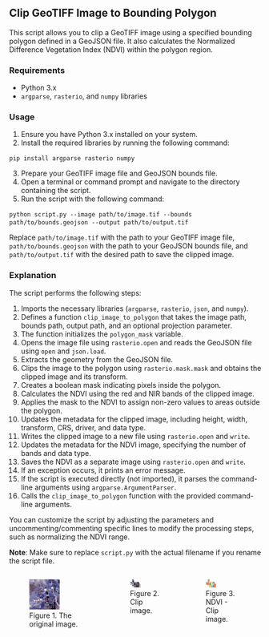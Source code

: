 ## Clip GeoTIFF Image to Bounding Polygon
This script allows you to clip a GeoTIFF image using a specified bounding polygon defined in a GeoJSON file. It also calculates the Normalized Difference Vegetation Index (NDVI) within the polygon region.


### Requirements

- Python 3.x
- `argparse`, `rasterio`, and `numpy` libraries

### Usage

1. Ensure you have Python 3.x installed on your system.
2. Install the required libraries by running the following command:

```shell
pip install argparse rasterio numpy
```

3. Prepare your GeoTIFF image file and GeoJSON bounds file.
4. Open a terminal or command prompt and navigate to the directory containing the script.
5. Run the script with the following command:

```shell
python script.py --image path/to/image.tif --bounds path/to/bounds.geojson --output path/to/output.tif
```

Replace `path/to/image.tif` with the path to your GeoTIFF image file, `path/to/bounds.geojson` with the path to your GeoJSON bounds file, and `path/to/output.tif` with the desired path to save the clipped image.

### Explanation

The script performs the following steps:

1. Imports the necessary libraries (`argparse`, `rasterio`, `json`, and `numpy`).
2. Defines a function `clip_image_to_polygon` that takes the image path, bounds path, output path, and an optional projection parameter.
3. The function initializes the `polygon_mask` variable.
4. Opens the image file using `rasterio.open` and reads the GeoJSON file using `open` and `json.load`.
5. Extracts the geometry from the GeoJSON file.
6. Clips the image to the polygon using `rasterio.mask.mask` and obtains the clipped image and its transform.
7. Creates a boolean mask indicating pixels inside the polygon.
8. Calculates the NDVI using the red and NIR bands of the clipped image.
9. Applies the mask to the NDVI to assign non-zero values to areas outside the polygon.
10. Updates the metadata for the clipped image, including height, width, transform, CRS, driver, and data type.
11. Writes the clipped image to a new file using `rasterio.open` and `write`.
12. Updates the metadata for the NDVI image, specifying the number of bands and data type.
13. Saves the NDVI as a separate image using `rasterio.open` and `write`.
14. If an exception occurs, it prints an error message.
15. If the script is executed directly (not imported), it parses the command-line arguments using `argparse.ArgumentParser`.
16. Calls the `clip_image_to_polygon` function with the provided command-line arguments.

You can customize the script by adjusting the parameters and uncommenting/commenting specific lines to modify the processing steps, such as normalizing the NDVI range.

**Note**: Make sure to replace `script.py` with the actual filename if you rename the script file.


<div style="display: flex;">
  <div style="flex-basis: 40%;">
    <figure>
      <img src="image/img1.JPG" alt="Image 1" style="width: 50%;">
      <figcaption>Figure 1. The original image.</figcaption>
    </figure>
  </div>
  <div style="flex-basis: 30%;">
    <figure>
      <img src="image/img2.png" alt="Image 2" style="width: 30%;">
      <figcaption>Figure 2. Clip image.</figcaption>
    </figure>
  </div>
  <div style="flex-basis: 30%;">
    <figure>
      <img src="image/img3.png" alt="Image 3" style="width: 30%;">
      <figcaption>Figure 3. NDVI - Clip image.</figcaption>
    </figure>
  </div>
</div>  
